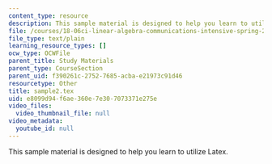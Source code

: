 ```yaml
---
content_type: resource
description: This sample material is designed to help you learn to utilize Latex.
file: /courses/18-06ci-linear-algebra-communications-intensive-spring-2004/e8099d94f6ae360e7e307073371e275e_sample2.tex
file_type: text/plain
learning_resource_types: []
ocw_type: OCWFile
parent_title: Study Materials
parent_type: CourseSection
parent_uid: f390261c-2752-7685-acba-e21973c91d46
resourcetype: Other
title: sample2.tex
uid: e8099d94-f6ae-360e-7e30-7073371e275e
video_files:
  video_thumbnail_file: null
video_metadata:
  youtube_id: null
---
```

This sample material is designed to help you learn to utilize Latex.

